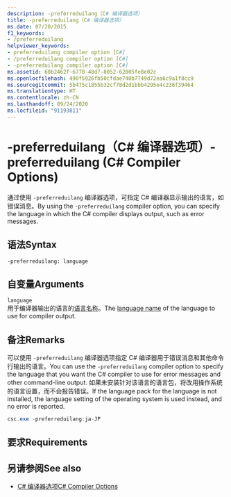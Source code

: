 ```yaml
---
description: -preferreduilang（C# 编译器选项）
title: -preferreduilang（C# 编译器选项）
ms.date: 07/20/2015
f1_keywords:
- /preferreduilang
helpviewer_keywords:
- preferreduilang compiler option [C#]
- /preferreduilang compiler option [C#]
- -preferreduilang compiler option [C#]
ms.assetid: 68b2462f-6778-48d7-8052-62805fe8e02c
ms.openlocfilehash: 490f5926fb50cfdae740b7749d72ea6c9a1f8cc9
ms.sourcegitcommit: 5b475c1855b32cf78d2d1bbb4295e4c236f39464
ms.translationtype: HT
ms.contentlocale: zh-CN
ms.lasthandoff: 09/24/2020
ms.locfileid: "91193811"
---
```

# <a name="-preferreduilang-c-compiler-options"></a><span data-ttu-id="9808b-103">-preferreduilang（C# 编译器选项）</span><span class="sxs-lookup"><span data-stu-id="9808b-103">-preferreduilang (C# Compiler Options)</span></span>

<span data-ttu-id="9808b-104">通过使用 `-preferreduilang` 编译器选项，可指定 C# 编译器显示输出的语言，如错误消息。</span><span class="sxs-lookup"><span data-stu-id="9808b-104">By using the `-preferreduilang` compiler option, you can specify the language in which the C# compiler displays output, such as error messages.</span></span>  
  
## <a name="syntax"></a><span data-ttu-id="9808b-105">语法</span><span class="sxs-lookup"><span data-stu-id="9808b-105">Syntax</span></span>  
  
```console  
-preferreduilang: language  
```  
  
## <a name="arguments"></a><span data-ttu-id="9808b-106">自变量</span><span class="sxs-lookup"><span data-stu-id="9808b-106">Arguments</span></span>  

 `language`  
 <span data-ttu-id="9808b-107">用于编译器输出的语言的[语言名称](/windows/desktop/Intl/language-names)。</span><span class="sxs-lookup"><span data-stu-id="9808b-107">The [language name](/windows/desktop/Intl/language-names) of the language to use for compiler output.</span></span>  
  
## <a name="remarks"></a><span data-ttu-id="9808b-108">备注</span><span class="sxs-lookup"><span data-stu-id="9808b-108">Remarks</span></span>  

 <span data-ttu-id="9808b-109">可以使用 `-preferreduilang` 编译器选项指定 C# 编译器用于错误消息和其他命令行输出的语言。</span><span class="sxs-lookup"><span data-stu-id="9808b-109">You can use the `-preferreduilang` compiler option to specify the language that you want the C# compiler to use for error messages and other command-line output.</span></span> <span data-ttu-id="9808b-110">如果未安装针对该语言的语言包，将改用操作系统的语言设置，而不会报告错误。</span><span class="sxs-lookup"><span data-stu-id="9808b-110">If the language pack for the language is not installed, the language setting of the operating system is used instead, and no error is reported.</span></span>  
  
```csharp  
csc.exe -preferreduilang:ja-JP  
```  
  
## <a name="requirements"></a><span data-ttu-id="9808b-111">要求</span><span class="sxs-lookup"><span data-stu-id="9808b-111">Requirements</span></span>  
  
## <a name="see-also"></a><span data-ttu-id="9808b-112">另请参阅</span><span class="sxs-lookup"><span data-stu-id="9808b-112">See also</span></span>

- [<span data-ttu-id="9808b-113">C# 编译器选项</span><span class="sxs-lookup"><span data-stu-id="9808b-113">C# Compiler Options</span></span>](./index.md)
